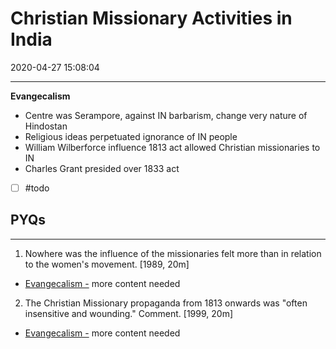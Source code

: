 # Christian Missionary Activities in India
2020-04-27 15:08:04
            
---

**Evangecalism**

-   Centre was Serampore, against IN barbarism, change very nature of Hindostan
-   Religious ideas perpetuated ignorance of IN people
-   William Wilberforce influence 1813 act allowed Christian missionaries to IN
-   Charles Grant presided over 1833 act
- [ ]  #todo


## PYQs

---

1. Nowhere was the influence of the missionaries felt more than in relation to the women's movement. [1989, 20m]
-   [Evangecalism -](onenote:[[Christian]]%20Missionary%20Activities%20in%20India&section-id={B79FD829-FA0F-426F-B425-A852F19A4727}&page-id={B0E7347F-0F82-4DEA-AD97-FB54B3918FFC}&object-id={A2F877CD-9FD4-4D46-A3B8-6D15CE609E13}&11&base-path=https://d.docs.live.net/bbc8be5bd337910c/Documents/History%20Optional/Modern%20History/Part%20I/Social%5eJ%20Cultural%20Dev.one) more content needed




2. The Christian Missionary propaganda from 1813 onwards was "often insensitive and
wounding." Comment. [1999, 20m]
-   [Evangecalism -](onenote:[[Christian]]%20Missionary%20Activities%20in%20India&section-id={B79FD829-FA0F-426F-B425-A852F19A4727}&page-id={B0E7347F-0F82-4DEA-AD97-FB54B3918FFC}&object-id={A2F877CD-9FD4-4D46-A3B8-6D15CE609E13}&11&base-path=https://d.docs.live.net/bbc8be5bd337910c/Documents/History%20Optional/Modern%20History/Part%20I/Social%5eJ%20Cultural%20Dev.one) more content needed